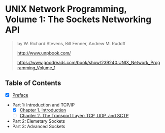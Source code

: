 # UNIX Network Programming, Volume 1: The Sockets Networking API

> by W. Richard Stevens, Bill Fenner, Andrew M. Rudoff
>
> <http://www.unpbook.com/>
>
> <https://www.goodreads.com/book/show/239240.UNIX_Network_Programming_Volume_1>

## Table of Contents

- [x] [Preface](00_preface)
- Part 1: Introduction and TCP/IP
  - [x] [Chapter 1. Introduction](01_introduction)
  - [ ] [Chapter 2. The Transport Layer: TCP, UDP, and SCTP](02_the_tranport_layer)
- Part 2: Elemetary Sockets
- Part 3: Advanced Sockets
